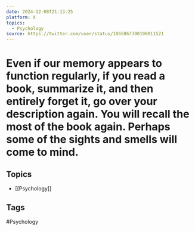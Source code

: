 ```yaml
---
date: 2024-12-08T21:13:25
platform: X
topics:
  - Psychology
source: https://twitter.com/user/status/1865867300190011521
---
```

# Even if our memory appears to function regularly, if you read a book, summarize it, and then entirely forget it, go over your description again. You will recall the most of the book again. Perhaps some of the sights and smells will come to mind.

## Topics
- [[Psychology]]

## Tags
#Psychology